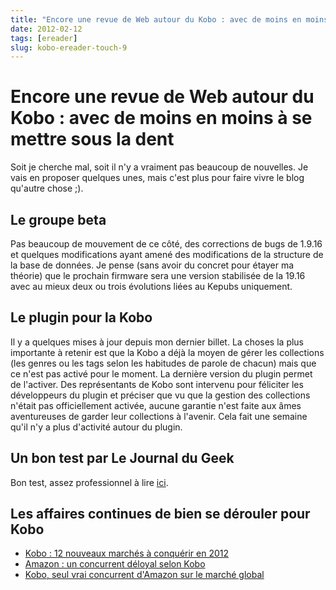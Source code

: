 ```yaml
---
title: "Encore une revue de Web autour du Kobo : avec de moins en moins à se mettre sous la dent"
date: 2012-02-12
tags: [ereader]
slug: kobo-ereader-touch-9
---
```

# Encore une revue de Web autour du Kobo : avec de moins en moins à se mettre sous la dent

Soit je cherche mal, soit il n'y a vraiment pas beaucoup de nouvelles. Je vais en proposer quelques unes, mais c'est plus pour faire vivre le blog qu'autre chose ;).

## Le groupe beta

Pas beaucoup de mouvement de ce côté, des corrections de bugs de 1.9.16 et quelques modifications ayant amené des modifications de la structure de la base de données.
Je pense (sans avoir du concret pour étayer ma théorie) que le prochain firmware sera une version stabilisée de la 19.16 avec au mieux deux ou trois évolutions liées au Kepubs uniquement.

## Le plugin pour la Kobo

Il y a quelques mises à jour depuis mon dernier billet. La choses la plus importante à retenir est que la Kobo a déjà la moyen de gérer les collections (les genres ou les tags selon les habitudes de parole de chacun) mais que ce n'est pas activé pour le moment. La dernière version du plugin permet de l'activer.
Des représentants de Kobo sont intervenu pour féliciter les développeurs du plugin et préciser que vu que la gestion des collections n'était pas officiellement activée, aucune garantie n'est faite aux âmes aventureuses de garder leur collections à l'avenir.
Cela fait une semaine qu'il n'y a plus d'activité autour du plugin.

## Un bon test par Le Journal du Geek

Bon test, assez professionnel à lire [ici](http://www.journaldugeek.com/2012/02/08/test-kobo-by-fnac/).

## Les affaires continues de bien se dérouler pour Kobo

* [Kobo : 12 nouveaux marchés à conquérir en 2012](http://www.ebouquin.fr/2012/02/04/kobo-12-nouveaux-marches-a-conquerir-en-2012)
* [Amazon : un concurrent déloyal selon Kobo](http://www.actualitte.com/actualite/lecture-numerique/acteurs-numeriques/amazon-un-concurrent-deloyal-selon-kobo-31640.htm)
* [Kobo, seul vrai concurrent d'Amazon sur le marché global](http://www.actualitte.com/actualite/lecture-numerique/acteurs-numeriques/kobo-seul-vrai-concurrent-d-amazon-sur-le-marche-global-31504.htm)


